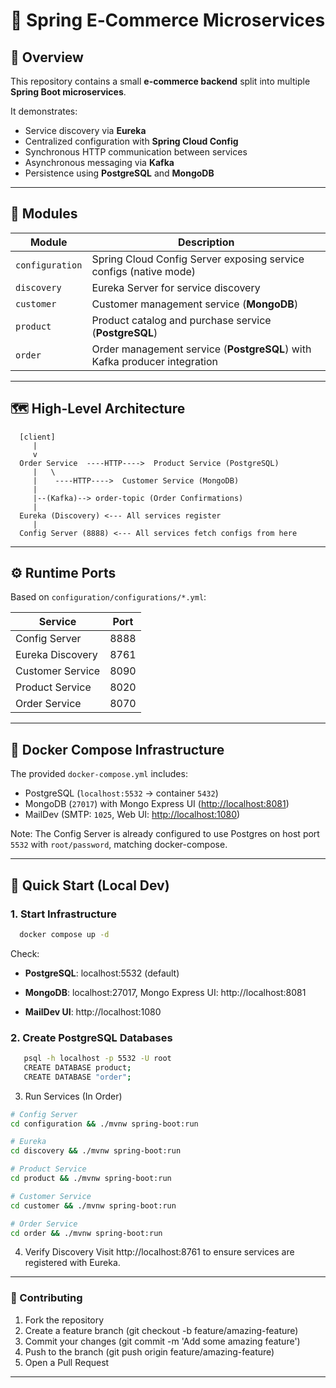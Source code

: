 # 🛒 Spring E‑Commerce Microservices

## 📘 Overview

This repository contains a small **e-commerce backend** split into multiple **Spring Boot microservices**.

It demonstrates:

- Service discovery via **Eureka**
- Centralized configuration with **Spring Cloud Config**
- Synchronous HTTP communication between services
- Asynchronous messaging via **Kafka**
- Persistence using **PostgreSQL** and **MongoDB**

---

## 🧱 Modules

| Module        | Description                                                                 |
|---------------|-----------------------------------------------------------------------------|
| `configuration` | Spring Cloud Config Server exposing service configs (native mode)          |
| `discovery`     | Eureka Server for service discovery                                        |
| `customer`      | Customer management service (**MongoDB**)                                  |
| `product`       | Product catalog and purchase service (**PostgreSQL**)                      |
| `order`         | Order management service (**PostgreSQL**) with Kafka producer integration  |

---

## 🗺️ High-Level Architecture

```plaintext
  [client]
     |
     v
  Order Service  ----HTTP---->  Product Service (PostgreSQL)
     |   \
     |    ----HTTP---->  Customer Service (MongoDB)
     | 
     |--(Kafka)--> order-topic (Order Confirmations)
     |
  Eureka (Discovery) <--- All services register
     |
  Config Server (8888) <--- All services fetch configs from here
```
---

## ⚙️ Runtime Ports

Based on `configuration/configurations/*.yml`:

| Service            | Port |
|--------------------|------|
| Config Server      | 8888 |
| Eureka Discovery   | 8761 |
| Customer Service   | 8090 |
| Product Service    | 8020 |
| Order Service      | 8070 |

---

## 🐳 Docker Compose Infrastructure

The provided `docker-compose.yml` includes:

- PostgreSQL (`localhost:5532` → container `5432`)
- MongoDB (`27017`) with Mongo Express UI ([http://localhost:8081](http://localhost:8081))
- MailDev (SMTP: `1025`, Web UI: [http://localhost:1080](http://localhost:1080))

Note: The Config Server is already configured to use Postgres on host port `5532` with `root/password`, matching docker-compose.

---

## 🚀 Quick Start (Local Dev)

### 1. Start Infrastructure

```bash
  docker compose up -d
```
Check:

- <b>PostgreSQL</b>: localhost:5532 (default)

- <b> MongoDB</b>: localhost:27017, Mongo Express UI: http://localhost:8081

- <b> MailDev UI</b>: http://localhost:1080

### 2. Create PostgreSQL Databases
```bash
   psql -h localhost -p 5532 -U root
   CREATE DATABASE product;
   CREATE DATABASE "order";
```

3. Run Services (In Order)
```bash
# Config Server
cd configuration && ./mvnw spring-boot:run

# Eureka
cd discovery && ./mvnw spring-boot:run

# Product Service
cd product && ./mvnw spring-boot:run

# Customer Service
cd customer && ./mvnw spring-boot:run

# Order Service
cd order && ./mvnw spring-boot:run
```

4. Verify Discovery
   Visit http://localhost:8761 to ensure services are registered with Eureka.

---

### 🤝 Contributing
1. Fork the repository
2. Create a feature branch (git checkout -b feature/amazing-feature)
3. Commit your changes (git commit -m 'Add some amazing feature')
4. Push to the branch (git push origin feature/amazing-feature)
5. Open a Pull Request
---
